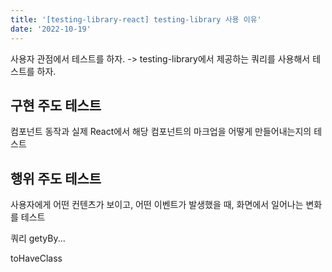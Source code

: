 ```yaml
---
title: '[testing-library-react] testing-library 사용 이유'
date: '2022-10-19'
---
```


사용자 관점에서 테스트를 하자. -> testing-library에서 제공하는 쿼리를 사용해서 테스트를 하자.



## 구현 주도 테스트
컴포넌트 동작과 실제 React에서 해당 컴포넌트의 마크업을 어떻게 만들어내는지의 테스트

## 행위 주도 테스트
사용자에게 어떤 컨텐츠가 보이고, 어떤 이벤트가 발생했을 때, 화면에서 일어나는 변화를 테스트


쿼리
getyBy...


toHaveClass



  